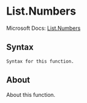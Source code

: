 ---
---

# List.Numbers

Microsoft Docs: [List.Numbers](https://docs.microsoft.com/en-us/powerquery-m/list-numbers)

## Syntax

```powerquery-m
Syntax for this function.
```

## About

About this function.

